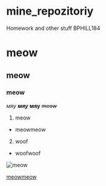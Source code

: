 # mine_repozitoriy
Homework and other stuff BPHILL184
# meow
## meow
### meow
*мяу*
**_мяу_**
**мяу**
~~meow~~
1. meow
* meowmeow
2. woof
* woofwoof

![meow](https://sun1-2.userapi.com/c540100/v540100203/4b8b4/efg7arXJg2M.jpg)

[meowmeow](https://vk.com/miss_boor)
